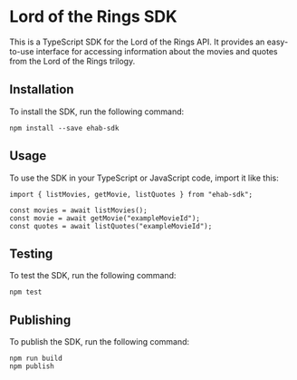 # Lord of the Rings SDK
This is a TypeScript SDK for the Lord of the Rings API. It provides an easy-to-use interface for accessing information about the movies and quotes from the Lord of the Rings trilogy.

## Installation
To install the SDK, run the following command:
```
npm install --save ehab-sdk
```

## Usage
To use the SDK in your TypeScript or JavaScript code, import it like this:
```
import { listMovies, getMovie, listQuotes } from "ehab-sdk";

const movies = await listMovies();
const movie = await getMovie("exampleMovieId");
const quotes = await listQuotes("exampleMovieId");
```

## Testing
To test the SDK, run the following command:
```
npm test
```

## Publishing
To publish the SDK, run the following command:
```
npm run build
npm publish
```
